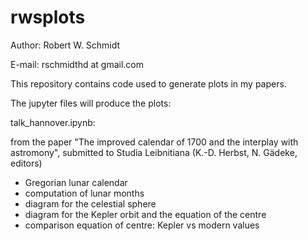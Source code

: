 # rwsplots

Author: Robert W. Schmidt

E-mail: rschmidthd at gmail.com

This repository contains code used to generate plots in my papers.

The jupyter files will produce the plots:

talk_hannover.ipynb:

from the paper "The improved calendar of 1700 and the interplay with astromony", submitted to Studia Leibnitiana
(K.-D. Herbst, N. Gädeke, editors)

* Gregorian lunar calendar
* computation of lunar months
* diagram for the celestial sphere
* diagram for the Kepler orbit and the equation of the centre
* comparison equation of centre: Kepler vs modern values
